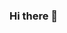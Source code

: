 ### Hi there 👋

<!--
**moshecha/moshecha** is a ✨ _special_ ✨ repository because its `README.md` (this file) appears on your GitHub profile.

Here are some ideas to get you started:

- 🔭 I’m currently working on Telas Once
- 🌱 I’m currently learning Digital House - Full Stack Developer
- 👯 I’m looking to collaborate on ...
- 🤔 I’m looking for help with ...
- 💬 Ask me about all
- 📫 How to reach me: ...
- 😄 Pronouns: ...
- ⚡ Fun fact: ...
-->
